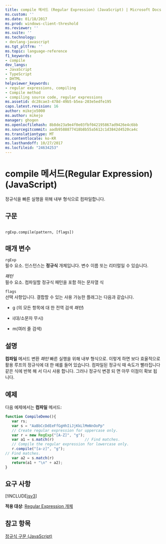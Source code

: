 ```yaml
---
title: compile 메서드 (Regular Expression) (JavaScript) | Microsoft Docs
ms.custom: ''
ms.date: 01/18/2017
ms.prod: windows-client-threshold
ms.reviewer: ''
ms.suite: ''
ms.technology:
- devlang-javascript
ms.tgt_pltfrm: ''
ms.topic: language-reference
f1_keywords:
- compile
dev_langs:
- JavaScript
- TypeScript
- DHTML
helpviewer_keywords:
- regular expressions, compiling
- Compile method
- compiling source code, regular expressions
ms.assetid: dc28cae3-478d-49b5-b5ea-203e5edfe195
caps.latest.revision: 16
author: mikejo5000
ms.author: mikejo
manager: ghogen
ms.openlocfilehash: 8b8de23a9e4f0e03fbf042195867ad9426e4c6bb
ms.sourcegitcommit: aadb9588877418b8b55a5612c1d3842d4520ca4c
ms.translationtype: MT
ms.contentlocale: ko-KR
ms.lasthandoff: 10/27/2017
ms.locfileid: "24634253"
---
```

# <a name="compile-method-regular-expression-javascript"></a>compile 메서드(Regular Expression)(JavaScript)
정규식을 빠른 실행을 위해 내부 형식으로 컴파일합니다.  
  
## <a name="syntax"></a>구문  
  
```  
  
rgExp.compile(pattern, [flags])   
```  
  
## <a name="parameters"></a>매개 변수  
 `rgExp`  
 필수 요소. 인스턴스는 **정규식** 개체입니다. 변수 이름 또는 리터럴일 수 있습니다.  
  
 *패턴*  
 필수 요소. 컴파일할 정규식 패턴을 포함 하는 문자열 식  
  
 `flags`  
 선택 사항입니다. 결합할 수 있는 사용 가능한 플래그는 다음과 같습니다.  
  
-   g (의 모든 항목에 대 한 전역 검색 *패턴*)  
  
-   i(대/소문자 무시)  
  
-   m(여러 줄 검색)  
  
## <a name="remarks"></a>설명  
 **컴파일** 메서드 변환 *패턴* 빠른 실행을 위해 내부 형식으로. 이렇게 하면 보다 효율적으로 활용 루프의 정규식에 대 한 예를 들어 있습니다. 컴파일된 정규식 때 속도가 빨라집니다 같은 식에 반복 해 서 다시 사용 합니다. 그러나 정규식 변경 되 면 아무 이점이 확보 됩니다.  
  
## <a name="example"></a>예제  
 다음 예제에서는 **컴파일** 메서드:  
  
```JavaScript  
function CompileDemo(){  
   var rs;  
   var s = "AaBbCcDdEeFfGgHhIiJjKkLlMmNnOoPp"  
   // Create regular expression for uppercase only.  
   var r = new RegExp("[A-Z]", "g");  
   var a1 = s.match(r)              // Find matches.  
   // Compile the regular expression for lowercase only.  
   r.compile("[a-z]", "g");  
// Find matches.  
   var a2 = s.match(r)                
   return(a1 + "\n" + a2);  
}  
```  
  
## <a name="requirements"></a>요구 사항  
 [!INCLUDE[jsv3](../../javascript/reference/includes/jsv3-md.md)]  
  
 **적용 대상**: [Regular Expression 개체](../../javascript/reference/regular-expression-object-javascript.md)  
  
## <a name="see-also"></a>참고 항목  
 [정규식 구문 (JavaScript)](http://msdn.microsoft.com/en-us/ab0766e1-7037-45ed-aa23-706f58358c0e)